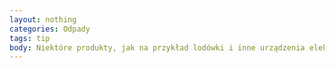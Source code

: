 ```yaml
---
layout: nothing
categories: Odpady
tags: tip
body: Niektóre produkty, jak na przykład lodówki i inne urządzenia elektryczne, muszą być utylizowane w specjalny sposób, tylko wtedy nie zanieczyszczają środowiska. Skontaktuj się z wyspecjalizowaną firmą zajmującą się utylizacją odpadów elektronicznych w Twojej okolicy. Jeżeli przedmioty nadal mają jakąś wartość, sprzedaj je przez Internet lub oddaj osobom, które mogą ich potrzebować.
---
```

